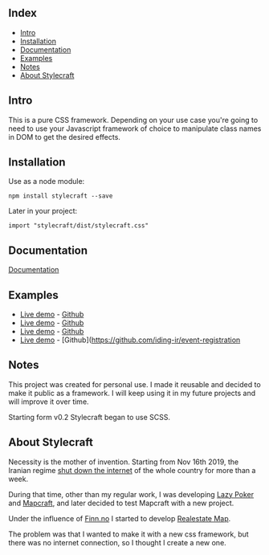 ## Index

- [Intro](#intro)
- [Installation](#installation)
- [Documentation](#documentation)
- [Examples](#examples)
- [Notes](#notes)
- [About Stylecraft](#about-stylecraft)

## Intro

This is a pure CSS framework. Depending on your use case you're going to need to use your Javascript framework of choice to manipulate class names in DOM to get the desired effects.

## Installation

Use as a node module:

```
npm install stylecraft --save
```

Later in your project:

```
import "stylecraft/dist/stylecraft.css"
```

## Documentation

[Documentation](http://stylecraft.iding.ir)

## Examples

- [Live demo](http://react-redux-realestate-map.iding.ir) - [Github](https://github.com/iding-ir/react-redux-realestate-map)
- [Live demo](http://react-redux-maritime-map.iding.ir) - [Github](https://github.com/iding-ir/react-redux-maritime-map)
- [Live demo](http://stylecraft-redux-form.iding.ir) - [Github](https://github.com/iding-ir/stylecraft-redux-form)
- [Live demo](http://event-registration.iding.ir) - [Github](https://github.com/iding-ir/event-registration

## Notes

This project was created for personal use. I made it reusable and decided to make it public as a framework. I will keep using it in my future projects and will improve it over time.

Starting form v0.2 Stylecraft began to use SCSS.

## About Stylecraft

Necessity is the mother of invention. Starting from Nov 16th 2019, the Iranian regime [shut down the internet](https://netblocks.org/reports/internet-disrupted-in-iran-amid-fuel-protests-in-multiple-cities-pA25L18b) of the whole country for more than a week.

During that time, other than my regular work, I was developing [Lazy Poker](https://github.com/iding-ir/lazy-poker) and [Mapcraft](https://github.com/iding-ir/mapcraft), and later decided to test Mapcraft with a new project.

Under the influence of [Finn.no](https://kart.finn.no/?tab=iad&ztr=1&searchKey=search_id_realestate_lettings&PROPERTY_TYPE=6&keyword=bergen) I started to develop [Realestate Map](https://github.com/iding-ir/realestate-map).

The problem was that I wanted to make it with a new css framework, but there was no internet connection, so I thought I create a new one.
